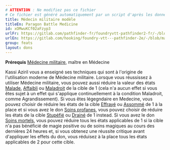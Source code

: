 ```yaml
---
# ATTENTION : Ne modifiez pas ce fichier
# Ce fichier est généré automatiquement par un script d'après les données du module Foundry VTT officiel et de sa traduction
title: Médecin militaire modèle
titleEn: Paragon Battle Medicine
id: xOMwuKCf02aFzyp3
urlFr: https://gitlab.com/pathfinder-fr/foundryvtt-pathfinder2-fr/-/blob/master/data/feats/xOMwuKCf02aFzyp3.htm
urlEn: https://gitlab.com/hooking/foundry-vtt---pathfinder-2e/-/blob/master/packs/data/feats.db/paragon-battle-medicine.json
group: feats
layout: dons
---
```

**Prérequis** [Médecine militaire](médecine-militaire.md), maître en Médecine

Kassi Aziril vous a enseigné ses techniques qui sont à l'origine de l'utilisation moderne de Médecine militaire. Lorsque vous réussissez à utiliser Médecine militaire, vous pouvez aussi réduire la valeur des états [Malade](../etats/malade.md), [Affaibli](../etats/affaibli.md) ou [Maladroit](../etats/maladroit.md) de la cible de 1 (cela n'a aucun effet si vous êtes sujet à un effet qui s'applique continuellement à la condition Maladroit, comme Agrandissement). Si vous êtes légegndaire en Medecine, vous pouvez choisir de réduire les états de la cible [Effrayé](../etats/effrayé.md) ou [Assommé](../etats/étourdi.md) de 1 à la place et si vous avez le don [Soins profanes](guérison-athée.md), vous pouvez choisir de réduire les états de la cible [Stupéfié](../etats/stupéfié.md) ou [Drainé](../etats/drainé.md) de 1 instead. Si vous avez le don [Soins mortels](soins-mortels.md), vous pouvez réduire tous les états applicables de 1 si la cible n'a pas bénéficié de magie positive ou de soins magiques au cours des dernières 24 heures et, si vous obtenez une réussite critique avant d'appliquer les effets du don, vous réduisez à la place tous les états applicables de 2 pour cette cible.


